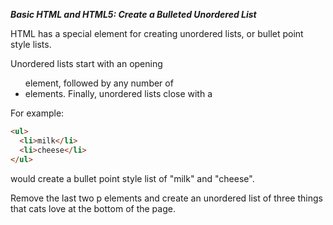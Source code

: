 ***Basic HTML and HTML5: Create a Bulleted Unordered List***

HTML has a special element for creating unordered lists, or bullet point style lists.

Unordered lists start with an opening <ul> element, followed by any number of <li> elements. Finally, unordered lists close with a </ul>

For example:

```html
<ul>
  <li>milk</li>
  <li>cheese</li>
</ul>
```

would create a bullet point style list of "milk" and "cheese".


Remove the last two p elements and create an unordered list of three things that cats love at the bottom of the page.
